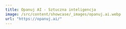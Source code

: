 ```yaml
---
title: Opanuj AI - Sztuczna inteligencja
image: /src/content/showcase/_images/opanuj.ai.webp
url: "https://opanuj.ai/"
---
```

